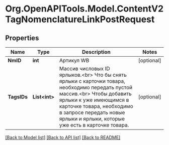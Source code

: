 # Org.OpenAPITools.Model.ContentV2TagNomenclatureLinkPostRequest

## Properties

Name | Type | Description | Notes
------------ | ------------- | ------------- | -------------
**NmID** | **int** | Артикул WB | [optional] 
**TagsIDs** | **List&lt;int&gt;** | Массив числовых ID ярлыков.&lt;br&gt;   Что бы снять ярлыки с карточки товара, необходимо передать пустой массив.&lt;br&gt; Чтобы добавить ярлыки к уже имеющимся в карточке товара, необходимо в запросе передать новые ярлыки и ярлыки, которые уже есть в карточке товара.  | [optional] 

[[Back to Model list]](../README.md#documentation-for-models) [[Back to API list]](../README.md#documentation-for-api-endpoints) [[Back to README]](../README.md)

